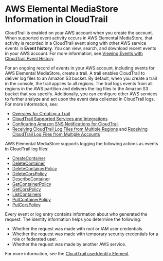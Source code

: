 # AWS Elemental MediaStore Information in CloudTrail<a name="monitoring-service-info-in-cloudtrail"></a>

CloudTrail is enabled on your AWS account when you create the account\. When supported event activity occurs in AWS Elemental MediaStore, that activity is recorded in a CloudTrail event along with other AWS service events in **Event history**\. You can view, search, and download recent events in your AWS account\. For more information, see [Viewing Events with CloudTrail Event History](https://docs.aws.amazon.com/awscloudtrail/latest/userguide/view-cloudtrail-events.html)\. 

For an ongoing record of events in your AWS account, including events for AWS Elemental MediaStore, create a trail\. A trail enables CloudTrail to deliver log files to an Amazon S3 bucket\. By default, when you create a trail in the console, the trail applies to all regions\. The trail logs events from all regions in the AWS partition and delivers the log files to the Amazon S3 bucket that you specify\. Additionally, you can configure other AWS services to further analyze and act upon the event data collected in CloudTrail logs\. For more information, see: 
+ [Overview for Creating a Trail](https://docs.aws.amazon.com/awscloudtrail/latest/userguide/cloudtrail-create-and-update-a-trail.html)
+ [CloudTrail Supported Services and Integrations](https://docs.aws.amazon.com/awscloudtrail/latest/userguide/cloudtrail-aws-service-specific-topics.html#cloudtrail-aws-service-specific-topics-integrations)
+ [Configuring Amazon SNS Notifications for CloudTrail](https://docs.aws.amazon.com/awscloudtrail/latest/userguide/getting_notifications_top_level.html)
+ [Receiving CloudTrail Log Files from Multiple Regions](https://docs.aws.amazon.com/awscloudtrail/latest/userguide/receive-cloudtrail-log-files-from-multiple-regions.html) and [Receiving CloudTrail Log Files from Multiple Accounts](https://docs.aws.amazon.com/awscloudtrail/latest/userguide/cloudtrail-receive-logs-from-multiple-accounts.html)

AWS Elemental MediaStore supports logging the following actions as events in CloudTrail log files:
+ [CreateContainer](https://docs.aws.amazon.com/mediastore/latest/apireference/API_CreateContainer.html)
+ [DeleteContainer](https://docs.aws.amazon.com/mediastore/latest/apireference/API_DeleteContainer.html)
+ [DeleteContainerPolicy](https://docs.aws.amazon.com/mediastore/latest/apireference/API_DeleteContainerPolicy.html)
+ [DeleteCorsPolicy](https://docs.aws.amazon.com/mediastore/latest/apireference/API_API_DeleteCorsPolicy.html)
+ [DescribeContainer](https://docs.aws.amazon.com/mediastore/latest/apireference/API_DescribeContainer.html)
+ [GetContainerPolicy](https://docs.aws.amazon.com/mediastore/latest/apireference/API_GetContainerPolicy.html)
+ [GetCorsPolicy](https://docs.aws.amazon.com/mediastore/latest/apireference/API_GetCorsPolicy.html)
+ [ListContainers](https://docs.aws.amazon.com/mediastore/latest/apireference/API_ListContainers.html)
+ [PutContainerPolicy](https://docs.aws.amazon.com/mediastore/latest/apireference/API_PutContainerPolicy.html)
+ [PutCorsPolicy](https://docs.aws.amazon.com/mediastore/latest/apireference/API_PutCorsPolicy.html)

Every event or log entry contains information about who generated the request\. The identity information helps you determine the following: 
+ Whether the request was made with root or IAM user credentials\.
+ Whether the request was made with temporary security credentials for a role or federated user\.
+ Whether the request was made by another AWS service\.

For more information, see the [CloudTrail userIdentity Element](https://docs.aws.amazon.com/awscloudtrail/latest/userguide/cloudtrail-event-reference-user-identity.html)\.